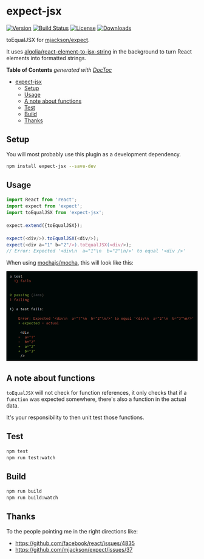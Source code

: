 # expect-jsx

[![Version][version-svg]][package-url] [![Build Status][travis-svg]][travis-url] [![License][license-image]][license-url] [![Downloads][downloads-image]][downloads-url]

[travis-svg]: https://img.shields.io/travis/algolia/expect-jsx/master.svg?style=flat-square
[travis-url]: https://travis-ci.org/algolia/expect-jsx
[license-image]: http://img.shields.io/badge/license-MIT-green.svg?style=flat-square
[license-url]: LICENSE
[downloads-image]: https://img.shields.io/npm/dm/expect-jsx.svg?style=flat-square
[downloads-url]: http://npm-stat.com/charts.html?package=expect-jsx
[version-svg]: https://img.shields.io/npm/v/expect-jsx.svg?style=flat-square
[package-url]: https://npmjs.org/package/expect-jsx
[screenshot]: ./screenshot.png

toEqualJSX for [mjackson/expect](https://github.com/mjackson/expect).

It uses [algolia/react-element-to-jsx-string](https://github.com/algolia/react-element-to-jsx-string) in the background to turn React elements into formatted strings.

<!-- START doctoc generated TOC please keep comment here to allow auto update -->
<!-- DON'T EDIT THIS SECTION, INSTEAD RE-RUN doctoc TO UPDATE -->
**Table of Contents**  *generated with [DocToc](https://github.com/thlorenz/doctoc)*

- [expect-jsx](#expect-jsx)
  - [Setup](#setup)
  - [Usage](#usage)
  - [A note about functions](#a-note-about-functions)
  - [Test](#test)
  - [Build](#build)
  - [Thanks](#thanks)

<!-- END doctoc generated TOC please keep comment here to allow auto update -->

## Setup

You will most probably use this plugin as a development dependency.

```sh
npm install expect-jsx --save-dev
```

## Usage

```js
import React from 'react';
import expect from 'expect';
import toEqualJSX from 'expect-jsx';

expect.extend({toEqualJSX});

expect(<div/>).toEqualJSX(<div/>);
expect(<div a="1" b="2"/>).toEqualJSX(<div/>);
// Error: Expected '<div\n  a="1"\n  b="2"\n/>' to equal '<div />'
```

When using [mochajs/mocha](https://github.com/mochajs/mocha), this will look like this:

![Screenshot when using mocha][screenshot]

## A note about functions

`toEqualJSX` will not check for function references, it only checks that if a `function` was
expected somewhere, there's also a function in the actual data.

It's your responsibility to then unit test those functions.

## Test

```sh
npm test
npm run test:watch
```

## Build

```sh
npm run build
npm run build:watch
```

## Thanks

To the people pointing me in the right directions like:
- https://github.com/facebook/react/issues/4835
- https://github.com/mjackson/expect/issues/37

